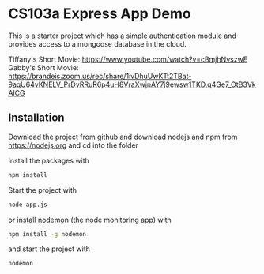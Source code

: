# CS103a Express App Demo

This is a starter project which has a simple authentication module 
and provides access to a mongoose database in the cloud.

Tiffany's Short Movie: https://www.youtube.com/watch?v=cBmjhNvszwE
Gabby's Short Movie: https://brandeis.zoom.us/rec/share/1ivDhuUwKTt2TBat-9aqU64vKNELV_PrDvRRuR6p4uH8VraXwjnAY7j9ewsw1TKD.q4Ge7_OtB3VkAlCG

## Installation
Download the project from github and download nodejs and npm from https://nodejs.org
and cd into the folder

Install the packages with
``` bash
npm install
```
Start the project with
``` bash
node app.js
```
or install nodemon (the node monitoring app) with
``` bash
npm install -g nodemon
```
and start the project with
``` bash
nodemon
```

